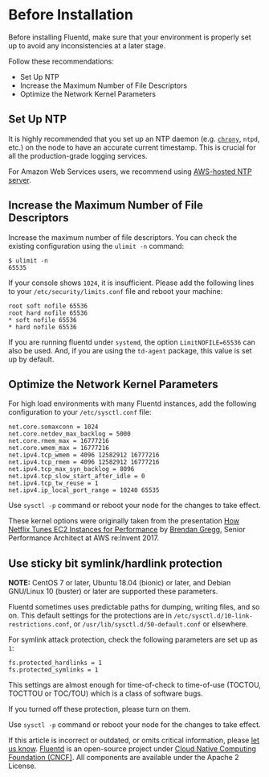 # Before Installation

Before installing Fluentd, make sure that your environment is properly set up to avoid any inconsistencies at a later stage.

Follow these recommendations:

* Set Up NTP
* Increase the Maximum Number of File Descriptors
* Optimize the Network Kernel Parameters

## Set Up NTP

It is highly recommended that you set up an NTP daemon \(e.g. [`chrony`](https://chrony.tuxfamily.org/), `ntpd`, etc.\) on the node to have an accurate current timestamp. This is crucial for all the production-grade logging services.

For Amazon Web Services users, we recommend using [AWS-hosted NTP server](https://docs.aws.amazon.com/AWSEC2/latest/UserGuide/set-time.html).

## Increase the Maximum Number of File Descriptors

Increase the maximum number of file descriptors. You can check the existing configuration using the `ulimit -n` command:

```text
$ ulimit -n
65535
```

If your console shows `1024`, it is insufficient. Please add the following lines to your `/etc/security/limits.conf` file and reboot your machine:

```text
root soft nofile 65536
root hard nofile 65536
* soft nofile 65536
* hard nofile 65536
```

If you are running fluentd under `systemd`, the option `LimitNOFILE=65536` can also be used. And, if you are using the `td-agent` package, this value is set up by default.

## Optimize the Network Kernel Parameters

For high load environments with many Fluentd instances, add the following configuration to your `/etc/sysctl.conf` file:

```text
net.core.somaxconn = 1024
net.core.netdev_max_backlog = 5000
net.core.rmem_max = 16777216
net.core.wmem_max = 16777216
net.ipv4.tcp_wmem = 4096 12582912 16777216
net.ipv4.tcp_rmem = 4096 12582912 16777216
net.ipv4.tcp_max_syn_backlog = 8096
net.ipv4.tcp_slow_start_after_idle = 0
net.ipv4.tcp_tw_reuse = 1
net.ipv4.ip_local_port_range = 10240 65535
```

Use `sysctl -p` command or reboot your node for the changes to take effect.

These kernel options were originally taken from the presentation [How Netflix Tunes EC2 Instances for Performance](https://www.slideshare.net/brendangregg/how-netflix-tunes-ec2-instances-for-performance) by [Brendan Gregg](http://www.brendangregg.com/), Senior Performance Architect at AWS re:Invent 2017.

## Use sticky bit symlink/hardlink protection

**NOTE:** CentOS 7 or later, Ubuntu 18.04 \(bionic\) or later, and Debian GNU/Linux 10 \(buster\) or later are supported these parameters.

Fluentd sometimes uses predictable paths for dumping, writing files, and so on. This default settings for the protections are in `/etc/sysctl.d/10-link-restrictions.conf`, or `/usr/lib/sysctl.d/50-default.conf` or elsewhere.

For symlink attack protection, check the following parameters are set up as `1`:

```text
fs.protected_hardlinks = 1
fs.protected_symlinks = 1
```

This settings are almost enough for time-of-check to time-of-use \(TOCTOU, TOCTTOU or TOC/TOU\) which is a class of software bugs.

If you turned off these protection, please turn on them.

Use `sysctl -p` command or reboot your node for the changes to take effect.

If this article is incorrect or outdated, or omits critical information, please [let us know](https://github.com/fluent/fluentd-docs-gitbook/issues?state=open). [Fluentd](http://www.fluentd.org/) is an open-source project under [Cloud Native Computing Foundation \(CNCF\)](https://cncf.io/). All components are available under the Apache 2 License.

